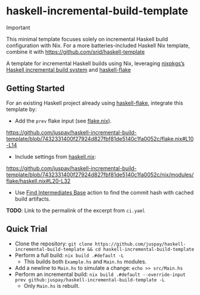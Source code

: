 # haskell-incremental-build-template

> [!IMPORTANT]
> This minimal template focuses solely on incremental Haskell build configuration with Nix.
> For a more batteries-included Haskell Nix template, combine it with <https://github.com/srid/haskell-template>

A template for incremental Haskell builds using Nix, leveraging [nixpkgs’s Haskell incremental build system](https://github.com/NixOS/nixpkgs/blob/30a7bc1176cd9cd066cd75b9339872fa985a6379/doc/languages-frameworks/haskell.section.md?plain=1#L469-L515) and [haskell-flake]

## Getting Started

For an existing Haskell project already using [haskell-flake], integrate this template by:
- Add the `prev` flake input (see [flake.nix](./flake.nix)).

https://github.com/juspay/haskell-incremental-build-template/blob/7432331400f27924d827fbf81de5140c1fa0052c/flake.nix#L10-L14

- Include settings from [haskell.nix](./nix/modules/flake/haskell.nix):

https://github.com/juspay/haskell-incremental-build-template/blob/7432331400f27924d827fbf81de5140c1fa0052c/nix/modules/flake/haskell.nix#L20-L32

- Use [Find Intermediates Base](./.github/actions/find-intermediates-base) action to find the commit hash with cached build artifacts.

**TODO**: Link to the permalink of the excerpt from `ci.yaml`

[haskell-flake]: https://github.com/srid/haskell-flake

## Quick Trial

- Clone the repository: `git clone https://github.com/juspay/haskell-incremental-build-template && cd haskell-incremental-build-template`
- Perform a full build: `nix build .#default -L`
  - This builds both `Example.hs` and `Main.hs` modules.
- Add a newline to `Main.hs` to simulate a change: `echo >> src/Main.hs`
- Perform an incremental build: `nix build .#default --override-input prev github:juspay/haskell-incremental-build-template -L`
  - Only `Main.hs` is rebuilt.
